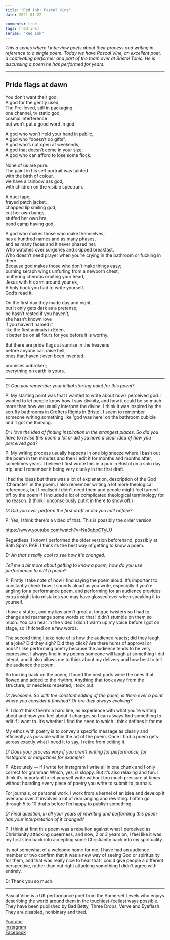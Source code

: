 ```yaml
---
title: "Red Ink: Pascal Vine"
date: 2021-01-22

comments: true  
tags: [red ink]
series: "Red Ink"
---
```


*This a series where I interview poets about their process and writing in reference to a single poem. Today we have Pascal Vine, an excellent poet, a captivating performer and part of the team over at Bristol Tonic. He is discussing a poem he has performed for years.*

***

## Pride flags at dawn

You don’t want their god;  
A god for the gently used,  
The Pre-loved, still in packaging,  
one channel, tv static god,  
cosmic interference   
but won’t put a good word in god.  

A god who won’t hold your hand in public,  
A god who “doesn’t do gifts”,  
A god who’s not open at weekends,  
A god that doesn’t come in your size,  
A god who can afford to lose some flock.  

None of us are pure.  
The paint in his self portrait was tainted   
with the birth of colour,  
we have a rainbow ass god,  
with children on the visible spectrum.  

A duct tape,  
frayed patch jacket,  
chapped lip smiling god;  
cut her own bangs,  
stuffed her own bra,   
band camp having god.  

A god who makes those who make themselves;  
has a hundred names and as many phases,   
and as many faces and it never phased her.  
Who watches over surgeries and skipped breakfast.   
Who doesn’t need prayer when you’re crying in the bathroom or fucking in there.  
Because god makes those who don’t make things easy;  
burning seraph wings unfurling from a newborn chest,   
muttering cherubs orbiting your head,  
Jesus with his arm around your ex,  
A holy book you had to write yourself.  
God’s read it.  

On the first day they made day and night,  
but it only gets dark as a pretense;  
he hasn’t rested if you haven’t,    
she hasn’t known love   
if you haven’t named it  
like the first animals in Eden,  
it better be on all fours for you before it is worthy.  

But there are pride flags at sunrise in the heavens  
before anyone can raise hell,  
ones that haven’t even been invented.  

promises unbroken;  
everything on earth is yours.    

***

*D: Can you remember your initial starting point for this poem?*

P: My starting point was that I wanted to write about how I perceived god. I wanted to let people know how I saw divinity, and how it could be so much more than how we usually interpret the divine. I think it was inspired by the scruffy bathrooms in Crofters Rights in Bristol, I seem to remember someone writing something like 'god was here' on the bathroom cubicle and it got me thinking.

*D: I love the idea of finding inspiration in the strangest places. So did you have to revise this poem a lot or did you have a clear idea of how you perceived god?*

P: My writing process usually happens in one big sneeze where I bash out the poem in ten minutes and then I edit it for months and months after, sometimes years. I believe I first wrote this in a pub in Bristol on a solo day trip, and I remember it being very clunky in the first draft.

I had the ideas but there was a lot of explanation, description of the God 'Character' in the poem. I also remember writing a lot more theological references, but I realised I didn't need them and people might feel turned off by the poem if I included a lot of complicated theological terminology for no reason. (I think I unconsciously put it in there to show off.)

*D: Did you ever perform the first draft or did you edit before?*

P: Yes, I think there's a video of that. This is possibly the older version

https://www.youtube.com/watch?v=Na3qbpCTyLU

Regardless, I know I performed the older version beforehand, possibly at Bath Spa's RAR. I think its the best way of getting to know a poem.

*D: Ah that's really cool to see how it's changed.*

*Tell me a bit more about getting to know a poem,  how do you use performance to edit a poem?*

P: Firstly I take note of how I find saying the poem aloud. It’s important to constantly check how it sounds aloud as you write, especially if you’re angling for a performance poem, and performing for an audience provides extra insight into mistakes you may have glossed over when speaking it to yourself.

I have a stutter, and my lips aren’t great at tongue twisters so I had to change and rearrange some words so that I didn’t stumble on them so much. You can hear in the video I didn’t warm up my voice before I got on stage, so I hitched on a few words.

The second thing I take note of is how the audience reacts; did they laugh at a joke? Did they sigh? Did they click? Are there hums of approval or nods? I like performing poetry because the audience tends to be very expressive. I always find in my poems someone will laugh at something I did intend, and it also allows me to think about my delivery and how best to tell the audience the poem.

So looking back on the poem, I found the best parts were the ones that flowed and added to the rhythm. Anything that took away from the structure, or needless repeated, I took out.

*D: Awesome. So with the constant editing of the poem, is there ever a point where you consider it finished? Or are they always evolving?*

P: I don’t think there’s a hard line, as experience with what you’re writing about and how you feel about it changes so I can always find something to edit if I want to. It’s whether I find the need to which I think defines it for me.

My ethos with poetry is to convey a specific message as clearly and efficiently as possible within the art of the poem. Once I find a poem gets across exactly what I need it to say, I retire from editing it.

*D: Does your process vary if you aren't writing for performance, for Instagram or magazines for example?*

P: Absolutely — if I write for Instagram I write all in one chunk and I only correct for grammar. Which, yes, is sloppy. But it’s also relaxing and fun. I think it’s important to let yourself write without too much pressure at times without hoarding every piece of poetry you write to submit to journals.

For journals, or personal work, I work from a kernel of an idea and develop it over and over. It involves a lot of rearranging and rewriting. I often go through 5 to 10 drafts before I’m happy to publish something.

*D: Final question, in all your years of rewriting and performing this poem has your interpretation of it changed?*

P: I think at first this poem was a rebellion against what I perceived as Christianity attacking queerness, and now, 2 or 3 years on, I feel like it was my first step back into accepting some Christianity back into my spirituality.

Its not somewhat of a welcome home for me; I have had an audience member or two confirm that it was a new way of seeing God or spirituality for them, and that was really nice to hear that I could give people a different perspective, rather than out right attacking something I didn't agree with entirely.

D: Thank you so much.

***

Pascal Vine is a UK performance poet from the Somerset Levels who enjoys describing the world around them in the touchiest-feeliest ways possible. They have been published by Bad Betty, Three Drops, Verve and Eyeflash. They are disabled, nonbinary and tired.

[Youtube](https://www.youtube.com/channel/UCwi6xuVThLTXttH5cckdOZg)  
[Instagram](https://www.instagram.com/pascalvpoet/)  
[Facebook](https://www.facebook.com/PascalVinePoet)  
